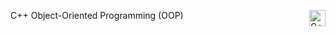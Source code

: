 C++ Object-Oriented Programming (OOP) <img align="right" alt="C++ Logo" width="26px" src="https://img.shields.io/badge/C++-00599C?style=flat-square&logo=c%2B%2B&logoColor=white" />
